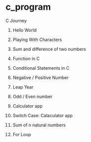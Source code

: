 # c_program
C Journey

1. Hello World

2. Playing With Characters

3. Sum and difference of two numbers

4. Function in C

5. Conditional Statements in C

6. Negative / Positive Number

7. Leap Year

8. Odd / Even number

9. Calculator app

10. Switch Case: Calaculator app

11. Sum of n natural numbers

12. For Loop 

